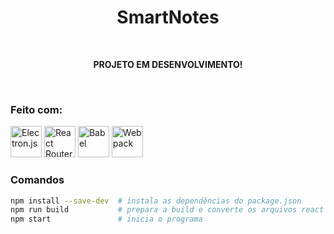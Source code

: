 <h1 align="center">SmartNotes</h1>
<br>
<p align="center"><b>PROJETO EM DESENVOLVIMENTO!</b></p>
<br>

### Feito com:

<img src="https://cdn.jsdelivr.net/gh/devicons/devicon@latest/icons/electron/electron-original.svg" width="50" height="50" title="Electron.js"/>
<img src="https://cdn.jsdelivr.net/gh/devicons/devicon@latest/icons/reactrouter/reactrouter-original-wordmark.svg" width="50" height="50" title="React Router"/>
<img src="https://cdn.jsdelivr.net/gh/devicons/devicon@latest/icons/babel/babel-original.svg" width="50" height="50" title="Babel"/>
<img src="https://cdn.jsdelivr.net/gh/devicons/devicon@latest/icons/webpack/webpack-original.svg" width="50" height="50" title="Webpack"/>


### Comandos

```bash
npm install --save-dev  # instala as dependências do package.json
npm run build           # prepara a build e converte os arquivos react para js
npm start               # inicia o programa
```
